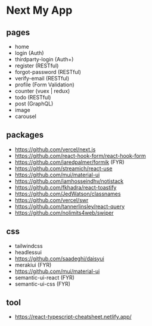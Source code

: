 # Next My App

## pages

- home
- login (Auth)
- thirdparty-login (Auth+)
- register (RESTful)
- forgot-password (RESTful)
- verify-email (RESTful)
- profile (Form Validation)
- counter (vuex | redux)
- todo (RESTful)
- post (GraphQL)
- image
- carousel

## packages

- https://github.com/vercel/next.js
- https://github.com/react-hook-form/react-hook-form
- https://github.com/jaredpalmer/formik (FYR)
- https://github.com/streamich/react-use
- https://github.com/mui/material-ui
- https://github.com/iamhosseindhv/notistack
- https://github.com/fkhadra/react-toastify
- https://github.com/JedWatson/classnames
- https://github.com/vercel/swr
- https://github.com/tannerlinsley/react-query
- https://github.com/nolimits4web/swiper

## css

- tailwindcss
- headlessui
- https://github.com/saadeghi/daisyui
- merakiui (FYR)
- https://github.com/mui/material-ui
- semantic-ui-react (FYR)
- semantic-ui-css (FYR)

## tool

- https://react-typescript-cheatsheet.netlify.app/
